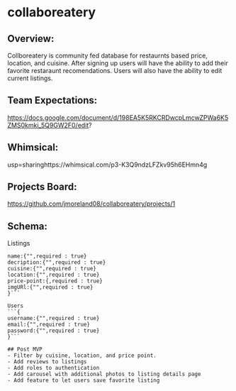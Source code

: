 
# collaboreatery
## Overview:
Collboreatery is community fed database for restaurnts based price, location, and cuisine. After signing up users will have the ability to add their favorite restaraunt recomendations. Users will also have the ability to edit current listings.
## Team Expectations:
https://docs.google.com/document/d/198EA5K5RKCRDwcpLmcwZPWa6K5ZMS0kmki_5Q9GW2F0/edit?

## Whimsical:
usp=sharinghttps://whimsical.com/p3-K3Q9ndzLFZkv95h6EHmn4g

## Projects Board:
https://github.com/jmoreland08/collaboreatery/projects/1


## Schema: 
Listings
```{
name:{"",required : true}
decription:{"",required : true}
cuisine:{"",required : true}
location:{"",required : true}
price-point:{,required : true}
imgURl:{"",required : true}
}```

Users
```{
username:{"",required : true}
email:{"",required : true}
password:{"",required : true}
}```

## Post MVP
- Filter by cuisine, location, and price point.
- Add reviews to listings
- Add roles to authentication
- Add carousel with additional photos to listing details page
- Add feature to let users save favorite listing
